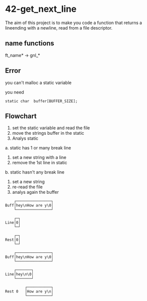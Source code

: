 # 42-get_next_line
The aim of this project is to make you code a function 
that returns a lineending with a newline, 
read from a file descriptor.


## name functions

ft_name* -> gnl_*

## Error

you can't malloc a static variable

you need

```static char	buffer[BUFFER_SIZE];```


## Flowchart

1. set the static variable and read the file
2. move the strings buffer in the static
3. Analys static

a. static has 1 or many break line
1. set a new string with a line
2. remove the 1st line in static

b. static hasn't any break line
1. set a new string
2. re-read the file
3. analys again the buffer


```
    ┌────────────────┐
Buff│hey\nHow are y\0│
    └────────────────┘

    ┌─┐
Line│0│
    └─┘

    ┌─┐
Rest│0│
    └─┘

    ┌────────────────┐
Buff│hey\nHow are y\0│
    └────────────────┘

    ┌───────┐
Line│hey\n\0│
    └───────┘

         ┌───────────┐
Rest 0   │How are y\n│
         └───────────┘
```
